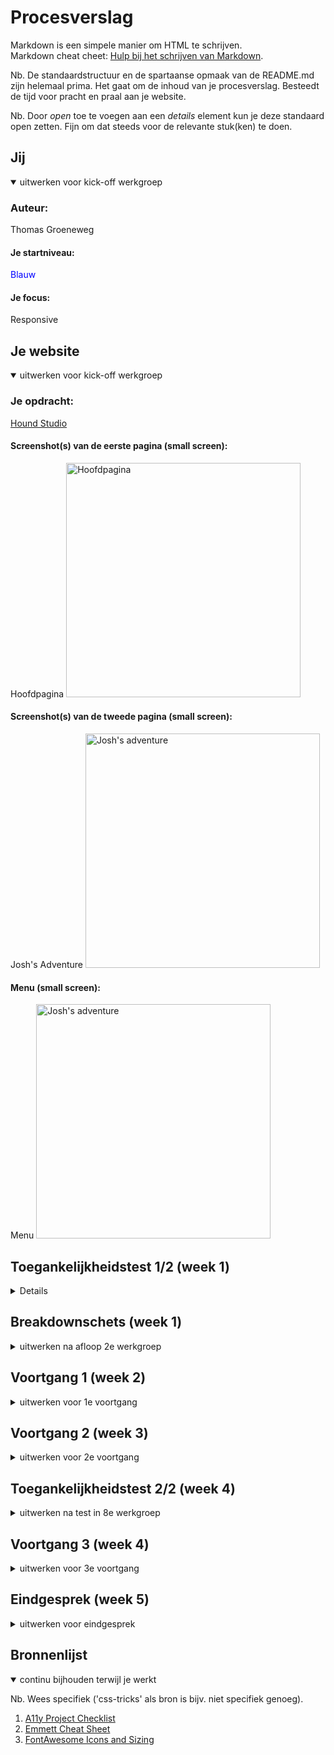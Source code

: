 # Procesverslag
Markdown is een simpele manier om HTML te schrijven.  
Markdown cheat cheet: [Hulp bij het schrijven van Markdown](https://github.com/adam-p/markdown-here/wiki/Markdown-Cheatsheet).

Nb. De standaardstructuur en de spartaanse opmaak van de README.md zijn helemaal prima. Het gaat om de inhoud van je procesverslag. Besteedt de tijd voor pracht en praal aan je website.

Nb. Door *open* toe te voegen aan een *details* element kun je deze standaard open zetten. Fijn om dat steeds voor de relevante stuk(ken) te doen.





## Jij

<details open>
  <summary>uitwerken voor kick-off werkgroep</summary>

  ### Auteur:
  Thomas Groeneweg

  #### Je startniveau:
  <span style="color:blue">Blauw</span>

  #### Je focus:
  Responsive
 
</details>





## Je website

<details open>
  <summary>uitwerken voor kick-off werkgroep</summary>

  ### Je opdracht:

[Hound Studio](https://hound-studio.com/)

  #### Screenshot(s) van de eerste pagina (small screen): 
  Hoofdpagina
  <img src="images\HOUND-main.png" width="375px" alt="Hoofdpagina">

  #### Screenshot(s) van de tweede pagina (small screen):
  Josh's Adventure
  <img src="images\JOSH-story.png" width="375px" alt="Josh's adventure">
 
   #### Menu (small screen):
  Menu
  <img src="images\HOUND-menu.png" width="375px" alt="Josh's adventure">
 
</details>



## Toegankelijkheidstest 1/2 (week 1)

<details>
  <ummary>uitwerken na test in 1e werkgroep</summary>

  ### Bevindingen
  Lijst met je bevindingen die in de test naar voren kwamen:

  1. <b>Headers</b> bestaan praktisch niet; veel headers zijn p elementen.
  2. <b>Alt text</b> heeft op het moment niet veel nut - het geeft je de naam van de afbeelding, meer niet.

  #### Screenreader
  Hier korte omschrijving (met indien nodig afbeeldingen)

  Headers worden wel/niet gezien door de screenreader - op een of andere manier worden ze wel erkend als headers, maar in de code zijn het p's en dus onmogelijk om makkelijk naar toe te navigeren met alleen een keyboard.
  
  Links zijn soms super onduidelijk - wat IS Josh' droom? Waar gaan we heen?
  Hier een omschrijving van hoe het opgelost kan worden (met indien nodig afbeeldingen)

  <img src="images\wave.webaim.org_report (1).png" width="375px" alt="WebAim Accessibility Overview 1/3">
  <img src="images\wave.webaim.org_report (2).png" width="375px" alt="WebAim Accessibility Overview 2/3">
  <img src="images\wave.webaim.org_report (3).png" width="375px" alt="WebAim Accessibility Overview 3/3">

  1. Vervang de P waar nodig met headers.
  2. Gebruik alt text die ook iets betekent voor de mensen die de screenreader nodig hebben.
  3. Zorg dat de alt text anders is dan tekst die al eerder opgelezen is.


  #### Muis en Toetsenbord 
  Er zijn niet super veel elementen met hover/focus/active componenten, het enige wat er uit springt is de consistente dot die je muis volgt en de elementen er onder van kleur laat veranderen. Active komt volgens mij nergens voor, hover is te vinden op (praktisch)alle interactieve elementen. Focus doet ook niks (behalve het simpelweg omranden van elementen).

  Er hoeft in principe niks opgelost te worden, maar er is altijd de mogelijkheid om zelf dingen toe te voegen.


  #### Visueel (brillen, contrast, kleurenblind, dark/light). 

  Contrast is meestal wel OK - WebAIM en de ingebouwde tools doen moeilijk omdat de achtergrondkleur niet genoeg contract heeft tov de letters. Enkel als er geen blauw aanwezig is verandert het palet aanzienlijk, maar het is nog steeds goed leesbaar dankzij het dikke font. De meeste kleuren (waar van belang) zitten in de afbeeldingen. *Mocht* het zo uitkomen dat het contrast daar te laag is is het een mogelijkheid om de achtergrond bijvoorbeeld iets donkerder te maken.

  
  Hier een omschrijving van hoe het opgelost kan worden (met indien nodig afbeeldingen)

    Standaard View
    <img src="images\main_default.png" width="375px" alt="Standaard pagina">
    
    Geen Blauw
    <img src="images\no_blue.png" width="375px" alt="No Blue">

    Geen Rood
    <img src="images\no_red.png" width="375px" alt="No Red">

    Geen Groen
    <img src="images\no_green.png" width="375px" alt="No Green">

    Greyscale
    <img src="images\no_color.png" width="375px" alt="Greyscale view">

    Minder Contrast
    <img src="images\less_contrast.png" width="375px" alt="Less Contrast">

</details>



## Breakdownschets (week 1)

<details>
  <summary>uitwerken na afloop 2e werkgroep</summary>

  ### de hele pagina: 
  <img src="images/HOUND-main_breakdown.svg" width="375px" alt="breakdown van de hele pagina">

  ### dynamisch deel (bijv menu): 
  <img src="images/HOUND-menu_breakdown.svg" width="375px" alt="breakdown van een dynamisch deel">


</details>





## Voortgang 1 (week 2)

<details>
  <summary>uitwerken voor 1e voortgang</summary>

  ### Stand van zaken
  hier dit ging goed & dit was lastig (neem ook screenshots op van delen van je website en code)


  ### Agenda voor meeting
  samen met je groepje opstellen

  | student 1      | student 2          | student 3    | student 4        |
  | ---            | ---                | ---          | ---              |
  | dit bespreken  | en dit             | en ik dit    | en dan ik dat    |
  | en dat ook nog | dit als er tijd is | nog een punt | dit wil ik zeker |
  | ...            | ...                | ...          | ...              |


  ### Verslag van meeting
  hier na afloop snel de uitkomsten van de meeting vastleggen

  - punt 1
  - punt 2
  - nog een punt
  - ...

</details>





## Voortgang 2 (week 3)

<details>
  <summary>uitwerken voor 2e voortgang</summary>

  ### Stand van zaken
  Goed:

   - Het maken van de grids/flexbox
   - Begonnen met een beetje media queries (mag @container?)

  Lastig:

  - Het linken van scripts (silly me)
  - Bepalen welke elementen zou wel/niet gestijld moeten worden soms
  - Zorgen dat alles niet alleen werkt in VS maar ook live :(

  Nog te doen:

  - Checken voor Accessibility
- 
  ### Agenda voor meeting
  samen met je groepje opstellen

  | student 1      | student 2          | student 3    | student 4        |
  | ---            | ---                | ---          | ---              |
  | dit bespreken  | en dit             | en ik dit    | en dan ik dat    |
  | en dat ook nog | dit als er tijd is | nog een punt | dit wil ik zeker |
  | ...            | ...                | ...          | ...              |


  ### Verslag van meeting
  hier na afloop snel de uitkomsten van de meeting vastleggen

  - punt 1
  - punt 2
  - nog een punt
- ...

</details>





## Toegankelijkheidstest 2/2 (week 4)

<details>
  <summary>uitwerken na test in 8e werkgroep</summary>

  ### Bevindingen
  Lijst met je bevindingen die in de test naar voren kwamen (geef ook aan wat er verbeterd is):

  #### Screenreader
  Hier korte omschrijving (met indien nodig afbeeldingen)

  Hier een omschrijving van hoe het opgelost kan worden (met indien nodig afbeeldingen)


  #### Muis en Toetsenbord 
  Hier korte omschrijving (met indien nodig afbeeldingen)

  Hier een omschrijving van hoe het opgelost kan worden (met indien nodig afbeeldingen)


  #### Motoriek (shocks, elastiekjes)
  Hier korte omschrijving (met indien nodig afbeeldingen)

  Hier een omschrijving van hoe het opgelost kan worden (met indien nodig afbeeldingen)


  #### Visueel (brillen, contrast, kleurenblind, dark/light). 
  Hier korte omschrijving (met indien nodig afbeeldingen)

  Hier een omschrijving van hoe het opgelost kan worden (met indien nodig afbeeldingen)

</details>





## Voortgang 3 (week 4)

<details>
  <summary>uitwerken voor 3e voortgang</summary>

  ### Stand van zaken
  hier dit ging goed & dit was lastig (neem ook screenshots op van delen van je website en code)


  ### Agenda voor meeting
  samen met je groepje opstellen

  | student 1      | student 2          | student 3    | student 4        |
  | ---            | ---                | ---          | ---              |
  | dit bespreken  | en dit             | en ik dit    | en dan ik dat    |
  | en dat ook nog | dit als er tijd is | nog een punt | dit wil ik zeker |
  | ...            | ...                | ...          | ...              |


  ### Verslag van meeting
  hier na afloop snel de uitkomsten van de meeting vastleggen

  - punt 1
  - punt 2
  - nog een punt
  - ...

</details>





## Eindgesprek (week 5)

<details>
  <summary>uitwerken voor eindgesprek</summary>

  ### Je uitkomst - karakteristiek screenshots:
  <img src="readme-images/dummy-plaatje.jpg" width="375px" alt="uitomst opdracht 1">


  ### Dit ging goed/Heb ik geleerd: 
  Korte omschrijving met plaatjes

  <img src="readme-images/dummy-plaatje.jpg" width="375px" alt="top">


  ### Dit was lastig/Is niet gelukt:
  Korte omschrijving met plaatjes

  <img src="readme-images/dummy-plaatje.jpg" width="375px" alt="bummer">
</details>





## Bronnenlijst

<details open>
  <summary>continu bijhouden terwijl je werkt</summary>

  Nb. Wees specifiek ('css-tricks' als bron is bijv. niet specifiek genoeg).

  1. [A11y Project Checklist](https://www.a11yproject.com/checklist/)
  2. [Emmett Cheat Sheet](https://docs.emmet.io/cheat-sheet/)
  3. [FontAwesome Icons and Sizing](https://fontawesome.com/docs/web/style/size)

</details>
